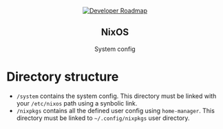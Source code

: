 <p align="center">
  <a href="http://github.com/kamranahmedse/developer-roadmap">
    <img src="https://upload.wikimedia.org/wikipedia/commons/thumb/c/c4/NixOS_logo.svg/640px-NixOS_logo.svg.png" alt="Developer Roadmap" weight="96">
  </a>
  <h2 align="center">NixOS</h2>
  <p align="center">System config</p>
</p>

# Directory structure

- `/system` contains the system config. This directory must be linked with your `/etc/nixos` path using a synbolic link.
- `/nixpkgs` contains all the defined user config using `home-manager`. This directory must be linked to `~/.config/nixpkgs` user directory.

